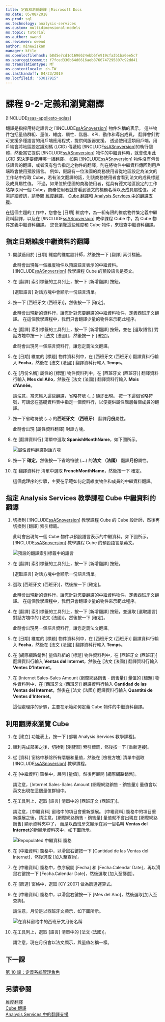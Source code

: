 ```yaml
---
title: 定義和瀏覽翻譯 |Microsoft Docs
ms.date: 05/08/2018
ms.prod: sql
ms.technology: analysis-services
ms.custom: multidimensional-models
ms.topic: tutorial
ms.author: owend
ms.reviewer: owend
author: minewiskan
manager: kfile
ms.openlocfilehash: b8d5e7cd1d1696624ebb6fe919cfa3b1ba6ee5c7
ms.sourcegitcommit: f7fced330b64d6616aeb8766747295807c92dd41
ms.translationtype: MT
ms.contentlocale: zh-TW
ms.lasthandoff: 04/23/2019
ms.locfileid: "63017915"
---
```

# <a name="lesson-9-2---defining-and-browsing-translations"></a>課程 9-2-定義和瀏覽翻譯
[!INCLUDE[ssas-appliesto-sqlas](../includes/ssas-appliesto-sqlas.md)]

翻譯是指採用特定語言之 [!INCLUDE[ssASnoversion](../includes/ssasnoversion-md.md)] 物件名稱的表示。 這些物件包括量值群組、量值、維度、屬性、階層、KPI、動作和導出成員。 翻譯會針對可支援多種語言的用戶端應用程式，提供伺服器支援。 透過使用這類用戶端，用戶端會將地區設定識別碼 (LCID) 傳遞給 [!INCLUDE[ssASnoversion](../includes/ssasnoversion-md.md)]的執行個體，然後當它提供 [!INCLUDE[ssASnoversion](../includes/ssasnoversion-md.md)] 物件的中繼資料時，就會使用此 LCID 來決定要使用哪一組翻譯。 如果 [!INCLUDE[ssASnoversion](../includes/ssasnoversion-md.md)] 物件沒有包含該語言的翻譯，或者沒有包含指定之物件的翻譯，則在將物件中繼資料傳回到用戶端時會使用預設語言。 例如，假設有一位法國的商務使用者從地區設定為法文的工作站中存取 Cube，若有法文翻譯的話，則該商務使用者會看到法文的成員標題及成員屬性值。 不過，如果位於德國的商務使用者，從具有德文地區設定的工作站存取同一個 Cube，商務使用者就會看到德文的標題名稱以及成員屬性值。 如需詳細資訊，請參閱 [維度翻譯](../analysis-services/multidimensional-models-olap-logical-dimension-objects/dimension-translations.md)、 [Cube 翻譯](../analysis-services/multidimensional-models-olap-logical-cube-objects/cube-translations.md)和 [Analysis Services 中的翻譯支援](../analysis-services/translation-support-in-analysis-services.md)。  
  
在這個主題的工作中，您會在 [日期] 維度中，為一組有限的維度物件集定義中繼資料翻譯，以及在 [!INCLUDE[ssASnoversion](../includes/ssasnoversion-md.md)] 教學課程 Cube 中，為 Cube 物件定義中繼資料翻譯。 您會瀏覽這些維度和 Cube 物件，來檢查中繼資料翻譯。  
  
## <a name="specifying-translations-for-the-date-dimension-metadata"></a>指定日期維度中繼資料的翻譯  
  
1.  開啟適用於 [日期] 維度的維度設計師，然後按一下 [翻譯] 索引標籤。  
  
    此時會出現每一個維度物件以預設語言表示的中繼資料。 [!INCLUDE[ssASnoversion](../includes/ssasnoversion-md.md)] 教學課程 Cube 的預設語言是英文。  
  
2.  在 [翻譯] 索引標籤的工具列上，按一下 [新增翻譯] 按鈕。  
  
    [選取語言] 對話方塊中會顯示一份語言清單。  
  
3.  按一下 [西班牙文 (西班牙)]，然後按一下 [確定]。  
  
    此時會出現新的資料行，讓您針對您要翻譯的中繼資料物件，定義西班牙文翻譯。 在這個教學課程中，我們只會翻譯少量的物件來示範此程序。  
  
4.  在 [翻譯] 索引標籤的工具列上，按一下 [新增翻譯] 按鈕，並在 [選取語言] 對話方塊中按一下 [法文 (法國)]，然後按一下 [確定]。  
  
    此時會出現另一個語言資料行，讓您定義法文翻譯。  
  
5.  在 [日期] 維度的 [標題] 物件資料列中，在 [西班牙文 (西班牙)] 翻譯資料行輸入 **Fecha**，然後在 [法文 (法國)] 翻譯資料行輸入 **Temps**。  
  
6.  在 [月份名稱] 屬性的 [標題] 物件資料列中，在 [西班牙文 (西班牙)] 翻譯資料行輸入 **Mes del Año**，然後在 [法文 (法國)] 翻譯資料行輸入 **Mois d'Année**。  
  
    請注意，當您輸入這些翻譯，省略符號 (**...**) 隨即出現。 按一下這個省略符號，可讓您在基礎資料表中指定一個資料行，以便提供屬性階層每個成員的翻譯。  
  
7.  按一下省略符號 (**...**) 的**西班牙文 （西班牙）** 翻譯**月份**屬性。  
  
    此時會出現 [屬性資料翻譯] 對話方塊。  
  
8.  在 [翻譯資料行] 清單中選取 **SpanishMonthName**，如下圖所示。  
  
    ![屬性資料翻譯對話方塊](../analysis-services/media/l9-translations-4.gif "屬性資料翻譯對話方塊")  
  
9. 按一下  **確定**，然後按一下省略符號 (**...**) 的**法文 （法國）** 翻譯**月份**屬性。  
  
10. 在 翻譯資料行 清單中選取 **FrenchMonthName**，然後按一下 確定。  
  
    這個處理序的步驟，主要在示範如何定義維度物件和成員的中繼資料翻譯。  
  
## <a name="specifying-translations-for-the-analysis-services-tutorial-cube-metadata"></a>指定 Analysis Services 教學課程 Cube 中繼資料的翻譯  
  
1.  切換到 [!INCLUDE[ssASnoversion](../includes/ssasnoversion-md.md)] 教學課程 Cube 的 Cube 設計師，然後再切換到 [翻譯] 索引標籤。  
  
    此時會出現每一個 Cube 物件以預設語言表示的中繼資料，如下圖所示。 [!INCLUDE[ssASnoversion](../includes/ssasnoversion-md.md)] 教學課程 Cube 的預設語言是英文。  
  
    ![預設的翻譯索引標籤中的語言](../analysis-services/media/l9-translations-5.gif "預設翻譯索引標籤中的語言")  
  
2.  在 [翻譯] 索引標籤的工具列上，按一下 [新增翻譯] 按鈕。  
  
    [選取語言] 對話方塊中會顯示一份語言清單。  
  
3.  選取 [西班牙文 (西班牙)]，然後按一下 [確定]。  
  
    此時會出現新的資料行，讓您針對您要翻譯的中繼資料物件，定義西班牙文翻譯。 在這個教學課程中，我們只會翻譯少量的物件來示範此程序。  
  
4.  在 [翻譯] 索引標籤的工具列上，按一下 [新增翻譯] 按鈕，並選取 [選取語言] 對話方塊中的 [法文 (法國)]，然後按一下 [確定]。  
  
    此時會出現另一個語言資料行，讓您定義法文翻譯。  
  
5.  在 [日期] 維度的 [標題] 物件資料列中，在 [西班牙文 (西班牙)] 翻譯資料行輸入 **Fecha**，然後在 [法文 (法國)] 翻譯資料行輸入 **Temps**。  
  
6.  在 [網際網路銷售] 量值群組的 [標題] 物件資料列中，在 [西班牙文 (西班牙)] 翻譯資料行輸入 **Ventas del lnternet**，然後在 [法文 (法國)] 翻譯資料行輸入 **Ventes D'Internet**。  
  
7.  在 [Internet Sales-Sales Amount (網際網路銷售 - 銷售量)] 量值的 [標題] 物件資料列中，在 [西班牙文 (西班牙)] 翻譯資料行輸入 **Cantidad de las Ventas del Internet**，然後在 [法文 (法國)] 翻譯資料行輸入 **Quantité de Ventes d'Internet**。  
  
    這個處理序的步驟，主要在示範如何定義 Cube 物件的中繼資料翻譯。  
  
## <a name="browsing-the-cube-by-using-translations"></a>利用翻譯來瀏覽 Cube  
  
1.  在 [建立] 功能表上，按一下 [部署 Analysis Services 教學課程]。  
  
2.  順利完成部署之後，切換到 [瀏覽器] 索引標籤，然後按一下 [重新連接]。  
  
3.  從 [資料] 窗格中移除所有階層和量值，然後在 [檢視方塊] 清單中選取 [!INCLUDE[ssASnoversion](../includes/ssasnoversion-md.md)] 教學課程。  
  
4.  在 [中繼資料] 窗格中，展開 [量值]，然後再展開 [網際網路銷售]。  
  
    請注意，[Internet Sales-Sales Amount (網際網路銷售 - 銷售量)] 量值會以英文出現在這個量值群組中。  
  
5.  在工具列上，選取 [語言] 清單中的 [西班牙文 (西班牙)]。  
  
    請注意，[中繼資料] 窗格中的項目會重新擴展。 [中繼資料] 窗格中的項目重新擴展之後，請注意，[網際網路銷售 - 銷售量] 量值就不會出現在 [網際網路銷售] 顯示資料夾中了， 而是以西班牙文顯示在另一個名叫 **Ventas del lnternet**的新顯示資料夾中，如下圖所示。  
  
    ![Repopulated 中繼資料 窗格](../analysis-services/media/l9-translations-6.gif "Repopulated 中繼資料 窗格")  
  
6.  在 [中繼資料] 窗格中，以滑鼠右鍵按一下 [Cantidad de las Ventas del Internet]，然後選取 [加入至查詢]。  
  
7.  在 [中繼資料] 窗格中，依序展開 [Fecha] 和 [Fecha.Calendar Date]，再以滑鼠右鍵按一下 [Fecha.Calendar Date]，然後選取 [加入至篩選]。  
  
8.  在 [篩選] 窗格中，選取 [CY 2007] 做為篩選運算式。  
  
9. 在 [中繼資料] 窗格中，以滑鼠右鍵按一下 [Mes del Ano]，然後選取[加入至查詢]。  
  
    請注意，月份是以西班牙文顯示，如下圖所示。  
  
    ![在資料窗格中的西班牙文月份名稱](../analysis-services/media/l9-translations-7.gif "資料窗格中的，以西班牙文月份名稱")  
  
10. 在工具列上，選取 [語言] 清單中的 [法文 (法國)]。  
  
    請注意，現在月份會以法文顯示，與量值名稱一樣。  
  
## <a name="next-lesson"></a>下一課  
[第 10 課：定義系統管理角色](../analysis-services/lesson-10-defining-administrative-roles.md)  
  
## <a name="see-also"></a>另請參閱  
[維度翻譯](../analysis-services/multidimensional-models-olap-logical-dimension-objects/dimension-translations.md)  
[Cube 翻譯](../analysis-services/multidimensional-models-olap-logical-cube-objects/cube-translations.md)  
[Analysis Services 中的翻譯支援](../analysis-services/translation-support-in-analysis-services.md)  
  
  
  
